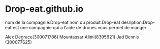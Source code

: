 # Drop-eat.github.io

nom de la compagnie:Drop-eat
nom du produit:Drop-eat
desription:Drop-eat est une compagnie qui a l'aide de drones vous permet de manger 

Alex Degrace(300071786)
Mountassar Alimi(8395621)
Jad Bennis (300077625)
